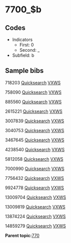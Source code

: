 # 7700\_$b

## Codes

-   Indicators
    -   First: 0
    -   Second: \_
-   Subfield: b

## Sample bibs

718203 [Quicksearch](https://search.library.yale.edu/catalog/718203) [VXWS](http://prodorbis.library.yale.edu:7014/vxws/GetHoldingsService?bibId=718203)

758090 [Quicksearch](https://search.library.yale.edu/catalog/758090) [VXWS](http://prodorbis.library.yale.edu:7014/vxws/GetHoldingsService?bibId=758090)

885560 [Quicksearch](https://search.library.yale.edu/catalog/885560) [VXWS](http://prodorbis.library.yale.edu:7014/vxws/GetHoldingsService?bibId=885560)

2615221 [Quicksearch](https://search.library.yale.edu/catalog/2615221) [VXWS](http://prodorbis.library.yale.edu:7014/vxws/GetHoldingsService?bibId=2615221)

3007839 [Quicksearch](https://search.library.yale.edu/catalog/3007839) [VXWS](http://prodorbis.library.yale.edu:7014/vxws/GetHoldingsService?bibId=3007839)

3040753 [Quicksearch](https://search.library.yale.edu/catalog/3040753) [VXWS](http://prodorbis.library.yale.edu:7014/vxws/GetHoldingsService?bibId=3040753)

3467645 [Quicksearch](https://search.library.yale.edu/catalog/3467645) [VXWS](http://prodorbis.library.yale.edu:7014/vxws/GetHoldingsService?bibId=3467645)

4238540 [Quicksearch](https://search.library.yale.edu/catalog/4238540) [VXWS](http://prodorbis.library.yale.edu:7014/vxws/GetHoldingsService?bibId=4238540)

5812058 [Quicksearch](https://search.library.yale.edu/catalog/5812058) [VXWS](http://prodorbis.library.yale.edu:7014/vxws/GetHoldingsService?bibId=5812058)

7000990 [Quicksearch](https://search.library.yale.edu/catalog/7000990) [VXWS](http://prodorbis.library.yale.edu:7014/vxws/GetHoldingsService?bibId=7000990)

7756432 [Quicksearch](https://search.library.yale.edu/catalog/7756432) [VXWS](http://prodorbis.library.yale.edu:7014/vxws/GetHoldingsService?bibId=7756432)

9924778 [Quicksearch](https://search.library.yale.edu/catalog/9924778) [VXWS](http://prodorbis.library.yale.edu:7014/vxws/GetHoldingsService?bibId=9924778)

13009704 [Quicksearch](https://search.library.yale.edu/catalog/13009704) [VXWS](http://prodorbis.library.yale.edu:7014/vxws/GetHoldingsService?bibId=13009704)

13009819 [Quicksearch](https://search.library.yale.edu/catalog/13009819) [VXWS](http://prodorbis.library.yale.edu:7014/vxws/GetHoldingsService?bibId=13009819)

13874224 [Quicksearch](https://search.library.yale.edu/catalog/13874224) [VXWS](http://prodorbis.library.yale.edu:7014/vxws/GetHoldingsService?bibId=13874224)

14859279 [Quicksearch](https://search.library.yale.edu/catalog/14859279) [VXWS](http://prodorbis.library.yale.edu:7014/vxws/GetHoldingsService?bibId=14859279)

**Parent topic:**[770](../../tags/770/770.md)

